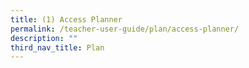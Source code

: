 ```yaml
---
title: (1) Access Planner
permalink: /teacher-user-guide/plan/access-planner/
description: ""
third_nav_title: Plan
---
```

